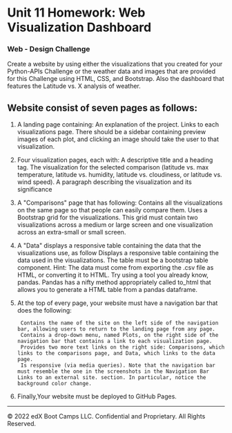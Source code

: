 # Unit 11 Homework: Web Visualization Dashboard
###      Web - Design Challenge

Create a website by using either the visualizations that you created for your Python-APIs Challenge or the weather data and images that are provided for this Challenge using HTML, CSS, and Bootstrap. Also the dashboard that features the Latitude vs. X analysis of weather.

##  Website consist of seven pages as follows:

1. A landing page containing:
    An explanation of the project.
    Links to each visualizations page. There should be a sidebar containing preview images of each plot, and clicking an image should take the user to that visualization.

2. Four visualization pages, each with:
        A descriptive title and a heading tag.
        The visualization for the selected comparison (latitude vs. max temperature, latitude vs. humidity, latitude vs. cloudiness, or latitude vs. wind speed).
        A paragraph describing the visualization and its significance

3. A "Comparisons" page that has following:
        Contains all the visualizations on the same page so that people can easily compare them.
        Uses a Bootstrap grid for the visualizations. This grid must contain two visualizations across a medium or large screen and one visualization across an extra-small or small screen.

4. A "Data" displays a responsive table containing the data that the visualizations use, as follow
        Displays a responsive table containing the data used in the visualizations.
        The table must be a bootstrap table component. 
        Hint: The data must come from exporting the .csv file as HTML, or converting it to HTML. Try using a tool you already know, pandas. Pandas has a nifty method appropriately called to_html that allows you to generate a HTML table from a pandas dataframe.  
        
5. At the top of every page, your website must have a navigation bar that does the following:

        Contains the name of the site on the left side of the navigation bar, allowing users to return to the landing page from any page.
        Contains a drop-down menu, named Plots, on the right side of the navigation bar that contains a link to each visualization page.
        Provides two more text links on the right side: Comparisons, which links to the comparisons page, and Data, which links to the data page.
        Is responsive (via media queries). Note that the navigation bar must resemble the one in the screenshots in the Navigation Bar Links to an external site. section. In particular, notice the background color change.

5. Finally,Your website must be deployed to GitHub Pages.








- - -

© 2022 edX Boot Camps LLC. Confidential and Proprietary. All Rights Reserved.
